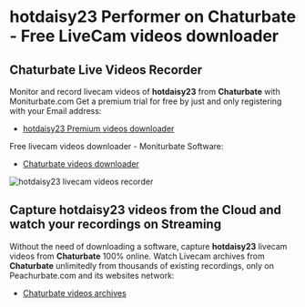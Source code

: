 # hotdaisy23 Performer on Chaturbate - Free LiveCam videos downloader

## Chaturbate Live Videos Recorder

Monitor and record livecam videos of **hotdaisy23** from **Chaturbate** with Moniturbate.com
Get a premium trial for free by just and only registering with your Email address:
* [hotdaisy23 Premium videos downloader](https://moniturbate.com/request-demo-licence-key.html)

Free livecam videos downloader - Moniturbate Software:
* [Chaturbate videos downloader](https://moniturbate.com/moniturbate-download-software.html)

![hotdaisy23 livecam videos recorder](https://peachurnet.com/templates/moniturbate-software.png)


## Capture hotdaisy23 videos from the Cloud and watch your recordings on Streaming

Without the need of downloading a software, capture **hotdaisy23** livecam videos from **Chaturbate** 100% online.
Watch Livecam archives from **Chaturbate** unlimitedly from thousands of existing recordings, only on Peachurbate.com and its websites network:
* [Chaturbate videos archives](https://peachurnet.com/)